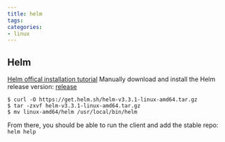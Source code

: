 ```yaml
---
title: helm
tags:
categories:
- linux
---
```


## Helm

[Helm offical installation tutorial](https://helm.sh/docs/intro/install/)
Manually download and install the Helm release version: [release](https://github.com/helm/helm/releases)

	$ curl -O https://get.helm.sh/helm-v3.3.1-linux-amd64.tar.gz
	$ tar -zxvf helm-v3.3.1-linux-amd64.tar.gz
	$ mv linux-amd64/helm /usr/local/bin/helm

From there, you should be able to run the client and add the stable repo: `helm help`